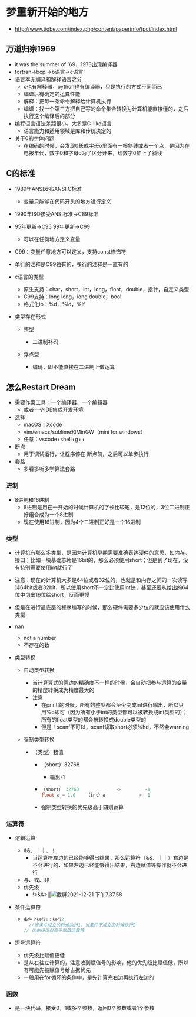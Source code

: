 # 梦重新开始的地方

- http://www.tiobe.com/index.php/content/paperinfo/tpci/index.html

## 万道归宗1969

- it was the summer of '69，1973出现编译器
- fortran->bcpl->b语言->c语言'
- 语言本无编译和解释语言之分
  - c也有解释器，python也有编译器，只是执行的方式不同而已
  - 编译后有确定的运算性能
  - 解释：把每一条命令解释给计算机执行
  - 编译：找一个第三方把自己写的命令集合转换为计算机能直接懂的，之后执行这个编译后的部分
- 编程语言语法差距很小，大多是C-like语言
  - 语言能力和适用领域是库和传统决定的
- 关于0的字体问题
  - 在编码的时候，会发现0长成字母o里面有一根斜线或者一个点，是因为在电报年代，数字0和字母o为了区分开来，给数字0加上了斜线
  

## C的标准

- 1989年ANSI发布ANSI C标准
  - 变量只能够在代码开头的地方进行定义
- 1990年ISO接受ANSI标准->C89标准
- 95年更新->C95      99年更新->C99
  - 可以在任何地方定义变量
- C99：变量任意地方可以定义，支持const修饰符
- 单行的注释是C99独有的，多行的注释是一直有的
- c语言的类型
  - 原生支持：char，short，int，long，float，double，指针，自定义类型
  - C99支持：long long，long double，bool
  - 格式化io：%d，%ld，%lf

- 类型存在形式
  - 整型
    - 二进制补码

  - 浮点型
    - 编码，即不能直接在二进制上做运算


## 怎么Restart Dream

- 需要作案工具：一个编译器，一个编辑器
  - 或者一个IDE集成开发环境
- 选择
  - macOS：Xcode
  - vim/emacs/sublime和MinGW（mini for windows）
  - 任意：vscode+shell+g++
- 断点
  - 用于调试运行，让程序停在 断点前，之后可以单步执行
- 套路
  - 多看多听多学算法套路

### 进制

- 8进制和16进制
  - 8进制是用在一开始的时候计算机的字长比较短，是12位的，3位二进制正好组合成为一个8进制
  - 现在使用16进制，因为4个二进制正好是一个16进制



### 类型

-  计算机有那么多类型，是因为计算机早期需要准确表达硬件的意思，如内存，接口；比如一块基础芯片是16bit的，那么必须使用short；但是到了现在，没有特别需要使用int就行了

  - 注意：现在的计算机大多是64位或者32位的，也就是和内存之间的一次读写诗64bit或者32bit，所以使用short不一定比使用int快，甚至还要从给出的64位中切出16位给short，反而更慢
  - 但是在进行最底层的程序编写的时候，那么硬件需要多少位的就应该使用什么类型

- nan

  - not a number
  - 不存在的数

- 类型转换

  - 自动类型转换

    - 当计算算式的两边的精确度不一样的时候，会自动把参与运算的变量的精度转换成为精度最大的
    - 注意
      - 在printf的时候，所有的整型都会至少变成int进行输出，所以只用%d即可（因为所有小于int的类型都可以被转换成int类型的）；所有的float类型的都会被转换成double类型的
      - 但是！scanf不可以，scanf读取short必须%hd，不然会warning

  - 强制类型转换

    - （类型）数值

      - （short）32768

        - 输出-1

      - ```c
        （short） 32768              ->         -1
        float a = 1.0    （int）a            ->  1
        ```

      - 强制类型转换的优先级高于四则运算

### 运算符

- 逻辑运算
  - &&、｜｜、！
    - 当运算符左边的已经能够得出结果，那么运算符（&&、｜｜）右边是不会进行的，如果左边已经能够得出结果，右边赋值等操作就不会进行
  - 与、或、非
  - 优先级
    - !>&&>||![截屏2021-12-21 下午7.37.58](https://tva1.sinaimg.cn/large/008i3skNly1gxlosaq8gwj31340sywge.jpg)

- 条件运算符

  - ```c
    条件？执行1：执行2
      //当条件成立的时候执行1，当条件不成立的时候执行2
    // 优先级仅仅高于赋值运算符
    ```

- 逗号运算符

  - 优先级比赋值更低
  - 是从右往左计算的，注意收到赋值号的影响，他的优先级比赋值低，所以有可能先被赋值号给占据优先
  - 一般用在for循环的条件中，是先计算完右边再执行左边的

### 函数

- 是一块代码，接受0，1或多个参数，返回0个参数或者1个参数


